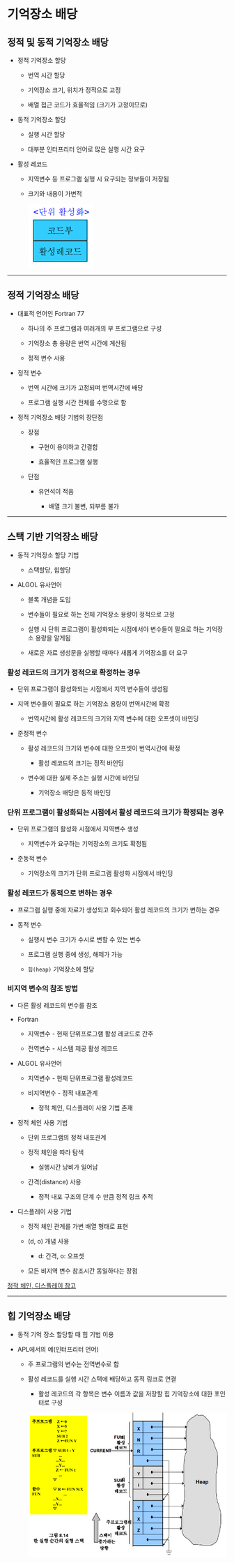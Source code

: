 # 기억장소 배당

## 정적 및 동적 기억장소 배당

- 정적 기억장소 할당

    - 번역 시간 할당

    - 기억장소 크기, 위치가 정적으로 고정

    - 배열 접근 코드가 효율적임 (크기가 고정이므로)

- 동적 기억장소 할당

    - 실행 시간 할당

    - 대부분 인터프리터 언어로 많은 실행 시간 요구

- 활성 레코드

    - 지역변수 등 프로그램 실행 시 요구되는 정보들이 저장됨

    - 크기와 내용이 가변적

        ![활성레코드](./img/space1.PNG)

---

## 정적 기억장소 배당

- 대표적 언어인 Fortran 77

    - 하나의 주 프로그램과 여러개의 부 프로그램으로 구성

    - 기억장소 총 용량은 번역 시간에 계산됨
    
    - 정적 변수 사용

- 정적 변수

    - 번역 시간에 크기가 고정되며 번역시간에 배당

    - 프로그램 실행 시간 전체를 수명으로 함

- 정적 기억장소 배당 기법의 장단점

    - 장점

        - 구현이 용이하고 간결함

        - 효율적인 프로그램 실행

    - 단점

        - 유연석이 적음

            - 배열 크기 불변, 되부름 불가

---

## 스택 기반 기억장소 배당

- 동적 기억장소 할당 기법

    - 스택할당, 힙할당

- ALGOL 유사언어

    - 블록 개념을 도입

    - 변수들이 필요로 하는 전체 기억장소 용량이 정적으로 고정

    - 실행 시 단위 프로그램이 활성화되는 시점에서야 변수들이 필요로 하는 기억장소 용량을 알게됨

    - 새로운 자료 생성문을 실행할 때마다 새롭게 기억장소를 더 요구

### 활성 레코드의 크기가 정적으로 확정하는 경우

- 단위 프로그램이 활성화되는 시점에서 지역 변수들이 생성됨

- 지역 변수들이 필요로 하는 기억장소 용량이 번역시간에 확정

    - 번역시간에 활성 레코드의 크기와 지역 변수에 대한 오프셋이 바인딩

- 준정적 변수

    - 활성 레코드의 크기와 변수에 대한 오프셋이 번역시간에 확정

        - 활성 레코드의 크기는 정적 바인딩

    - 변수에 대한 실제 주소는 실행 시간에 바인딩

        - 기억장소 배당은 동적 바인딩  

### 단위 프로그램이 활성화되는 시점에서 활성 레코드의 크기가 확정되는 경우

- 단위 프로그램의 활성화 시점에서 지역변수 생성

    - 지역변수가 요구하는 기억장소의 크기도 확정됨

- 준동적 변수

    - 기억장소의 크기가 단위 프로그램 활성화 시점에서 바인딩

### 활성 레코드가 동적으로 변하는 경우

- 프로그램 실행 중에 자료가 생성되고 회수되어 활성 레코드의 크기가 변하는 경우

- 동적 변수

    - 실행시 변수 크기가 수시로 변할 수 있는 변수

    - 프로그램 실행 중에 생성, 해제가 가능

    - `힙(heap)` 기억장소에 할당

### 비지역 변수의 참조 방법

- 다른 활성 레코드의 변수를 참조

- Fortran

    - 지역변수 - 현재 단위프로그램 활성 레코드로 간주

    - 전역변수 - 시스템 제공 활성 레코드

- ALGOL 유사언어

    - 지역변수 - 현재 단위프로그램 활성레코드

    - 비지역변수 - 정적 내포관계

        - 정적 체인, 디스플레이 사용 기법 존재

- 정적 체인 사용 기법

    - 단위 프로그램의 정적 내포관계

    - 정적 체인을 따라 탐색

        - 실행시간 낭비가 일어남

    - 간격(distance) 사용

        - 정적 내포 구조의 단계 수 만큼 정적 링크 추적

- 디스플레이 사용 기법

    - 정적 체인 관계를 가변 배열 형태로 표현

    - (d, o) 개념 사용

        - d: 간격, o: 오프셋

    - 모든 비지역 변수 참조시간 동일하다는 장점


[정적 체인, 디스플레이 참고](https://destiny738.tistory.com/216)

---

## 힙 기억장소 배당

- 동적 기억 장소 할당할 때 힙 기법 이용

- APL에서의 예(인터프리터 언어)

    - 주 프로그램의 변수는 전역변수로 함

    - 활성 레코드를 실행 시간 스택에 배당하고 동적 링크로 연결

        - 활성 레코드의 각 항목은 변수 이름과 값을 저장할 힙 기억장소에 대한 포인터로 구성

        ![img](./img/heap1.PNG)